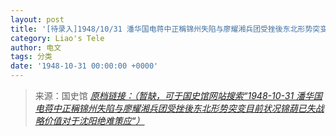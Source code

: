 ```yaml
---
layout: post
title: '[待录入]1948/10/31 潘华国电蒋中正稱锦州失陷与廖耀湘兵团受挫後东北形势突变目前状况锦葫已失战略价值对于沈阳绝难策应'
category: Liao's Tele
author: 电文
tags: 分类
date: '1948-10-31 00:00:00 +0000'
---
```



> 来源：国史馆 [*原档链接：（暂缺，可于国史馆网站搜索“1948-10-31 潘华国电蒋中正稱锦州失陷与廖耀湘兵团受挫後东北形势突变目前状况锦葫已失战略价值对于沈阳绝难策应“）*]()
